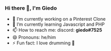 ### Hi there 👋, I'm Giedo

- 🔭 I’m currently working on a Pinterest Clone
- 🌱 I’m currently learning Javascript and PHP
- 📫 How to reach me: discord: **giedo#7525**
- 😄 Pronouns: he/him
- ⚡ Fun fact: I love drumming 🥁
